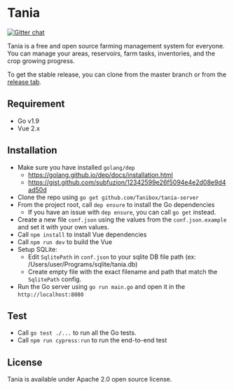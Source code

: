 # Tania

[![Gitter chat](https://badges.gitter.im/gitterHQ/gitter.png)](https://gitter.im/taniafarm/Lobby)

Tania is a free and open source farming management system for everyone. You can manage your areas, reservoirs, farm tasks, inventories, and the crop growing progress.

To get the stable release, you can clone from the master branch or from the [release tab](https://github.com/Tanibox/tania-core/releases).

## Requirement
- Go v1.9 
- Vue 2.x

## Installation
- Make sure you have installed `golang/dep` 
    - https://golang.github.io/dep/docs/installation.html
    - https://gist.github.com/subfuzion/12342599e26f5094e4e2d08e9d4ad50d
- Clone the repo using `go get github.com/Tanibox/tania-server`
- From the project root, call `dep ensure` to install the Go dependencies
    - If you have an issue with `dep ensure`, you can call `go get` instead.
- Create a new file `conf.json` using the values from the `conf.json.example` and set it with your own values.
- Call `npm install` to install Vue dependencies
- Call `npm run dev` to build the Vue
- Setup SQLite:
    - Edit `SqlitePath` in `conf.json` to your sqlite DB file path (ex: /Users/user/Programs/sqlite/tania.db)
    - Create empty file with the exact filename and path that match the `SqlitePath` config.
- Run the Go server using `go run main.go` and open it in the `http://localhost:8080`

## Test
- Call `go test ./...` to run all the Go tests.
- Call `npm run cypress:run` to run the end-to-end test

## License

Tania is available under Apache 2.0 open source license.
